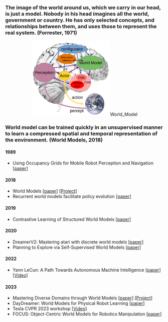 ### The image of the world around us, which we carry in our head, is just a model. Nobody in his head imagines all the world, government or country. He has only selected concepts, and relationships between them, and uses those to represent the real system. (Forrester, 1971)

<p align="center">
<img src="/docs/world_model.png" width="50%"/>World_Model
</p>

### World model can be trained quickly in an unsupervised manner to learn a compressed spatial and temporal representation of the environment. (World Models, 2018)

#### 1989
+ Using Occupancy Grids for Mobile Robot Perception and Navigation [[paper](http://www.sci.brooklyn.cuny.edu/~parsons/courses/3415-fall-2011/papers/elfes.pdf)]

#### 2018
+ World Models [[paper](https://arxiv.org/abs/1803.10122)] [[Project](https://worldmodels.github.io/)]
+ Recurrent world models facilitate policy evolution [[paper](https://proceedings.neurips.cc/paper/2018/hash/2de5d16682c3c35007e4e92982f1a2ba-Abstract.html)]

#### 2019
+ Contrastive Learning of Structured World Models [[paper](https://arxiv.org/abs/1911.12247)]

#### 2020
+ DreamerV2: Mastering atari with discrete world models [[paper](https://arxiv.org/pdf/2010.02193.pdf)]
+ Planning to Explore via Self-Supervised World Models [[paper](http://proceedings.mlr.press/v119/sekar20a/sekar20a.pdf)]

#### 2022
+ Yann LeCun: A Path Towards Autonomous Machine Intelligence [[paper](https://openreview.net/pdf?id=BZ5a1r-kVsf)] [[Video](https://www.youtube.com/watch?v=OKkEdTchsiE)]

#### 2023
+ Mastering Diverse Domains through World Models [[paper](https://arxiv.org/abs/2301.04104)] [[Project](https://danijar.com/project/dreamerv3/)]
+ DayDreamer: World Models for Physical Robot Learning [[paper](https://proceedings.mlr.press/v205/wu23c.html)]
+ Tesla CVPR 2023 workshop [[Video](https://www.youtube.com/watch?v=6x-Xb_uT7ts)]
+ FOCUS: Object-Centric World Models for Robotics Manipulation [[paper](https://arxiv.org/pdf/2307.02427.pdf)]
